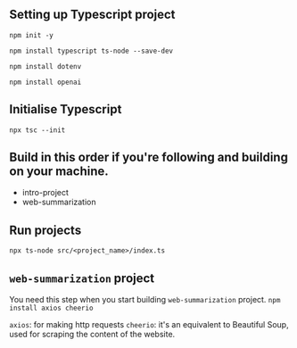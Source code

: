 ## Setting up Typescript project

`npm init -y`

`npm install typescript ts-node --save-dev`

`npm install dotenv`

`npm install openai`

## Initialise Typescript

`npx tsc --init`

## Build in this order if you're following and building on your machine.

- intro-project
- web-summarization

## Run projects

`npx ts-node src/<project_name>/index.ts`

## `web-summarization` project

You need this step when you start building `web-summarization` project.
`npm install axios cheerio`

`axios`: for making http requests
`cheerio`: it's an equivalent to Beautiful Soup, used for scraping the content of the website.
